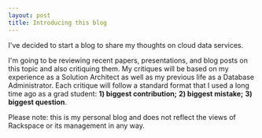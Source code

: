```yaml
---
layout: post
title: Introducing this blog
---
```


I've decided to start a blog to share my thoughts on cloud data services. 

I'm going to be reviewing recent papers, presentations, and blog posts on this topic and also critiquing them. My critiques will be based on my experience as a Solution Architect as well as my previous life as a Database Administrator. Each critique will follow a standard format that I used a long time ago as a grad student: **1) biggest contribution;** **2) biggest mistake;** **3) biggest question**. 

Please note: this is my personal blog and does not reflect the views of Rackspace or its management in any way.
